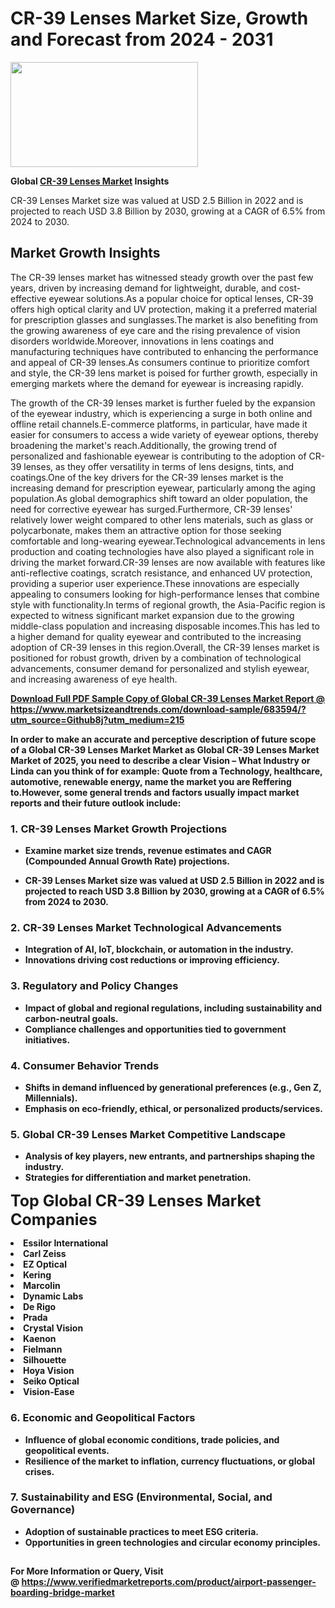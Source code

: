 <H1>CR-39 Lenses Market Size, Growth and Forecast from 2024 - 2031</H1><img class="aligncenter size-medium wp-image-584254" src="https://thirdeyenews.in/wp-content/uploads/2024/09/Global-Market-Research-300x168.jpeg" alt="" width="300" height="168" /><p><strong>Global&nbsp;<a href="https://www.marketsizeandtrends.com/download-sample/683594/?utm_source=Github8j?utm_medium=215">CR-39 Lenses Market</a> Insights</strong></p><p>CR-39 Lenses Market size was valued at USD 2.5 Billion in 2022 and is projected to reach USD 3.8 Billion by 2030, growing at a CAGR of 6.5% from 2024 to 2030.</p><p><h2>Market Growth Insights</h2> <p>The CR-39 lenses market has witnessed steady growth over the past few years, driven by increasing demand for lightweight, durable, and cost-effective eyewear solutions.As a popular choice for optical lenses, CR-39 offers high optical clarity and UV protection, making it a preferred material for prescription glasses and sunglasses.The market is also benefiting from the growing awareness of eye care and the rising prevalence of vision disorders worldwide.Moreover, innovations in lens coatings and manufacturing techniques have contributed to enhancing the performance and appeal of CR-39 lenses.As consumers continue to prioritize comfort and style, the CR-39 lens market is poised for further growth, especially in emerging markets where the demand for eyewear is increasing rapidly.</p> <p><strong><a href="sample_download_link"></a></strong></p> <p>The growth of the CR-39 lenses market is further fueled by the expansion of the eyewear industry, which is experiencing a surge in both online and offline retail channels.E-commerce platforms, in particular, have made it easier for consumers to access a wide variety of eyewear options, thereby broadening the market's reach.Additionally, the growing trend of personalized and fashionable eyewear is contributing to the adoption of CR-39 lenses, as they offer versatility in terms of lens designs, tints, and coatings.One of the key drivers for the CR-39 lenses market is the increasing demand for prescription eyewear, particularly among the aging population.As global demographics shift toward an older population, the need for corrective eyewear has surged.Furthermore, CR-39 lenses' relatively lower weight compared to other lens materials, such as glass or polycarbonate, makes them an attractive option for those seeking comfortable and long-wearing eyewear.Technological advancements in lens production and coating technologies have also played a significant role in driving the market forward.CR-39 lenses are now available with features like anti-reflective coatings, scratch resistance, and enhanced UV protection, providing a superior user experience.These innovations are especially appealing to consumers looking for high-performance lenses that combine style with functionality.In terms of regional growth, the Asia-Pacific region is expected to witness significant market expansion due to the growing middle-class population and increasing disposable incomes.This has led to a higher demand for quality eyewear and contributed to the increasing adoption of CR-39 lenses in this region.Overall, the CR-39 lenses market is positioned for robust growth, driven by a combination of technological advancements, consumer demand for personalized and stylish eyewear, and increasing awareness of eye health.</p> <p><strong><a href="more_info_link"></p><p><span class=""><strong>Download Full PDF Sample Copy of Global CR-39 Lenses Market Report</strong> @ <a href="https://www.marketsizeandtrends.com/download-sample/683594/?utm_source=Github8j?utm_medium=215" target="_blank">https://www.marketsizeandtrends.com/download-sample/683594/?utm_source=Github8j?utm_medium=215</a></span></p><p>In order to make an accurate and perceptive description of future scope of a Global&nbsp;CR-39 Lenses Market Market as Global&nbsp;CR-39 Lenses Market Market of 2025, you need to describe a clear Vision &ndash; What Industry or Linda can you think of for example: Quote from a Technology, healthcare, automotive, renewable energy, name the market you are Reffering to.However, some general trends and factors usually impact market reports and their future outlook include:</p><h3>1.&nbsp;<strong>CR-39 Lenses Market Growth Projections</strong></h3><ul><li>Examine market size trends, revenue estimates and CAGR (Compounded Annual Growth Rate) projections.</li><li><p>CR-39 Lenses Market size was valued at USD 2.5 Billion in 2022 and is projected to reach USD 3.8 Billion by 2030, growing at a CAGR of 6.5% from 2024 to 2030.</p></li></ul><h3>2.&nbsp;<strong>CR-39 Lenses Market Technological Advancements</strong></h3><ul><li>Integration of AI, IoT, blockchain, or automation in the industry.</li><li>Innovations driving cost reductions or improving efficiency.</li></ul><h3>3.&nbsp;<strong>Regulatory and Policy Changes</strong></h3><ul><li>Impact of global and regional regulations, including sustainability and carbon-neutral goals.</li><li>Compliance challenges and opportunities tied to government initiatives.</li></ul><h3>4.&nbsp;<strong>Consumer Behavior Trends</strong></h3><ul><li>Shifts in demand influenced by generational preferences (e.g., Gen Z, Millennials).</li><li>Emphasis on eco-friendly, ethical, or personalized products/services.</li></ul><h3>5.&nbsp;<strong>Global CR-39 Lenses Market Competitive Landscape</strong></h3><ul><li>Analysis of key players, new entrants, and partnerships shaping the industry.</li><li>Strategies for differentiation and market penetration.</li></ul><p data-pm-slice="1 1 []"><span style="color: inherit; font-family: inherit; font-size: 25px;">Top Global CR-39 Lenses Market Companies</span></p><div class="" data-test-id=""><p><li>Essilor International</li><li> Carl Zeiss</li><li> EZ Optical</li><li> Kering</li><li> Marcolin</li><li> Dynamic Labs</li><li> De Rigo</li><li> Prada</li><li> Crystal Vision</li><li> Kaenon</li><li> Fielmann</li><li> Silhouette</li><li> Hoya Vision</li><li> Seiko Optical</li><li> Vision-Ease</li></p></div><h3>6.&nbsp;<strong>Economic and Geopolitical Factors</strong></h3><ul><li>Influence of global economic conditions, trade policies, and geopolitical events.</li><li>Resilience of the market to inflation, currency fluctuations, or global crises.</li></ul><h3>7.&nbsp;<strong>Sustainability and ESG (Environmental, Social, and Governance)</strong></h3><ul><li>Adoption of sustainable practices to meet ESG criteria.</li><li>Opportunities in green technologies and circular economy principles.</li></ul><h2><strong style="font-size: 14px;">For More Information or Query, Visit @&nbsp;</strong><a style="background-color: #ffffff; font-size: 14px;" href="https://www.marketsizeandtrends.com/report/cr-39-lenses-market/" target="_blank">https://www.verifiedmarketreports.com/product/airport-passenger-boarding-bridge-market</a></h2>